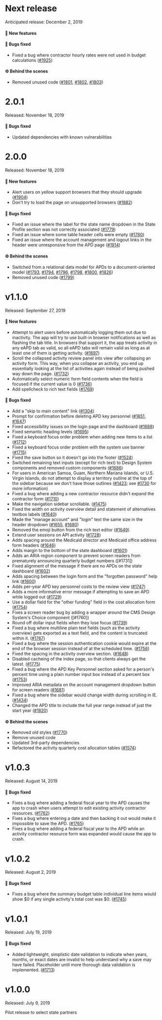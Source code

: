 # Next release

Anticipated release: December 2, 2019

#### 🚀 New features

#### 🐛 Bugs fixed

- Fixed a bug where contractor hourly rates were not used in budget calculations ([#1925])

#### ⚙️ Behind the scenes

- Removed unused code ([#1801], [#1802], [#1803])

# 2.0.1

Released: November 18, 2019

#### 🐛 Bugs fixed

- Updated dependencies with known vulnerabilities

# 2.0.0

Released: November 18, 2019

#### 🚀 New features

- Alert users on yellow support browsers that they should upgrade ([#1904])
- Don't try to load the page on unsupported browsers ([#1882])

#### 🐛 Bugs fixed

- Fixed an issue where the label for the state name dropdown in the State Profile section was not correctly associated ([#1779])
- Fixed an issue where some table header cells were empty ([#1780])
- Fixed an issue where the account management and logout links in the header were unresponsive from the APD page ([#1914])

#### ⚙️ Behind the scenes

- Switched from a relational data model for APDs to a document-oriented model ([#1793], [#1794], [#1796], [#1798], [#1800], [#1826])
- Removed unused code ([#1799])

# v1.1.0

Released: September 27, 2019

#### 🚀 New features

- Attempt to alert users before automatically logging them out due to inactivity. The app will try to use built-in browser notifications as well as flashing the tab title. In browsers that support it, the app treats activity in any eAPD tab as valid, so all eAPD tabs will remain valid as long as at least one of them is getting activity. ([#1697])
- Scroll the collapsed activity review panel into view after collapsing an activity form. This way, when you collapse an activity, you end up essentially looking at the list of activities again instead of being pushed way down the page. ([#1732])
- Automatically select numeric form field contents when the field is focused if the current value is 0 ([#1736])
- Add spellcheck to rich text fields ([#1769])

#### 🐛 Bugs fixed

- Add a "skip to main content" link ([#1304])
- Prompt for confirmation before deleting APD key personnel ([#1651], [#1647])
- Fixed accessibility issues on the login page and the dashboard ([#1688])
- Fixed semantic heading levels ([#1695])
- Fixed a keyboard focus order problem when adding new items to a list ([#1712])
- Fixed a keyboard focus order problem with the system use banner ([#1715])
- Fixed the save button so it doesn't go into the footer ([#1524])
- Switched remaining text inputs (except for rich text) to Design System components and removed custom components ([#1686])
- For users in American Samoa, Guam, Northern Mariana Islands, or U.S. Virgin Islands, do not attempt to display a territory outline at the top of the sidebar because we don't have those outlines ([#1423]; see [#1730] for more information)
- Fixed a bug where adding a new contractor resource didn't expand the contractor form ([#1710])
- Make the navigation sidebar scrollable. ([#1475])
- Fixed the width on activity overview detail and statement of alternatives textbox labels ([#1640])
- Made the "manage account" and "login" text the same size in the header dropdown ([#1655], [#1680])
- Removed the emoji button from the rich text editor ([#1649])
- Extend user sessions on API activity ([#1728])
- Adds spacing around the Medicaid director and Medicaid office address form headers ([#1646])
- Adds margin to the bottom of the state dashboard ([#1601])
- Adds an ARIA region component to prevent screen readers from prematurely announcing quarterly budget numbers ([#1731])
- Fixed alignment of the message if there are no APDs on the state dashboard ([#1602])
- Adds spacing between the login form and the "forgotten password" help link ([#1600])
- Adds per-year APD key personnel costs to the review view ([#1747])
- Adds a more informative error message if attempting to save an APD while logged out ([#1729])
- Use a dollar field for the "other funding" field in the cost allocation form ([#1754])
- Fixes a screen reader bug by adding a wrapper around the CMS Design System's Choice component ([#1760])
- Round off dollar input fields when they lose focus ([#1739])
- Fixed a bug where multiline plain text fields (such as the activity overview) gets exported as a text field, and the content is truncated within it. ([#1767])
- Fixed a bug where the session authentication cookie would expire at the end of the browser session instead of at the scheduled time. ([#1756])
- Fixed the spacing in the activity overview section. ([#1648])
- Disabled cacheing of the index page, so that clients always get the latest. ([#1775])
- Fixed a bug where the APD Key Personnel section asked for a person's percent time using a plain number input box instead of a percent box ([#1753])
- Improved ARIA metadata on the account management dropdown button for screen readers ([#1681])
- Fixed a bug where the sidebar would change width during scrolling in IE. ([#1434])
- Changed the APD title to include the full year range instead of just the start year ([#1820])

#### ⚙️ Behind the scenes

- Removed old styles ([#1770])
- Remove unused code
- Updated 3rd-party dependencies
- Refactored the activity quarterly cost allocation tables ([#1574])

# v1.0.3

Released: August 14, 2019

#### 🐛 Bugs fixed

- Fixes a bug where adding a federal fiscal year to the APD causes the app to crash when users attempt to edit existing activity contractor resources. ([#1762])
- Fixes a bug where entering a date and then backing it out would make it impossible to save the APD. ([#1765])
- Fixes a bug where adding a federal fiscal year to the APD while an activity contractor resource form was expanded would cause the app to crash.

# v1.0.2

Released: August 2, 2019

#### 🐛 Bugs fixed

- Fixes a bug where the summary budget table individual line items would show $0 if any single activity's total cost was $0. ([#1745])

# v1.0.1

Released: July 19, 2019

#### 🐛 Bugs fixed

- Added lightweight, simplistic date validation to indicate when years, months, or exact dates are invalid to help understand why a save may have failed. Placeholder until more thorough data validation is implemented. ([#1713])

# v1.0.0

Released: July 9, 2019

Pilot release to select state partners

[#1304]: https://github.com/18F/cms-hitech-apd/issues/1304
[#1423]: https://github.com/18F/cms-hitech-apd/issues/1423
[#1434]: https://github.com/18F/cms-hitech-apd/issues/1434
[#1475]: https://github.com/18F/cms-hitech-apd/issues/1475
[#1524]: https://github.com/18F/cms-hitech-apd/issues/1524
[#1574]: https://github.com/18F/cms-hitech-apd/issues/1574
[#1600]: https://github.com/18F/cms-hitech-apd/issues/1600
[#1601]: https://github.com/18F/cms-hitech-apd/pull/1601
[#1602]: https://github.com/18F/cms-hitech-apd/pull/1602
[#1640]: https://github.com/18F/cms-hitech-apd/issues/1640
[#1646]: https://github.com/18F/cms-hitech-apd/pull/1646
[#1647]: https://github.com/18F/cms-hitech-apd/pull/1647
[#1648]: https://github.com/18F/cms-hitech-apd/issues/1648
[#1649]: https://github.com/18F/cms-hitech-apd/issues/1649
[#1651]: https://github.com/18F/cms-hitech-apd/pull/1651
[#1655]: https://github.com/18F/cms-hitech-apd/issues/1655
[#1680]: https://github.com/18F/cms-hitech-apd/issues/1680
[#1681]: https://github.com/18F/cms-hitech-apd/issues/1681
[#1686]: https://github.com/18F/cms-hitech-apd/issues/1686
[#1688]: https://github.com/18F/cms-hitech-apd/pull/1688
[#1695]: https://github.com/18F/cms-hitech-apd/pull/1695
[#1697]: https://github.com/18F/cms-hitech-apd/pull/1697
[#1710]: https://github.com/18F/cms-hitech-apd/pull/1710
[#1712]: https://github.com/18F/cms-hitech-apd/pull/1712
[#1713]: https://github.com/18F/cms-hitech-apd/pull/1713
[#1715]: https://github.com/18F/cms-hitech-apd/pull/1715
[#1728]: https://github.com/18F/cms-hitech-apd/issues/1728
[#1730]: https://github.com/18F/cms-hitech-apd/pull/1730
[#1729]: https://github.com/18F/cms-hitech-apd/issues/1729
[#1732]: https://github.com/18F/cms-hitech-apd/issues/1732
[#1736]: https://github.com/18F/cms-hitech-apd/issues/1736
[#1739]: https://github.com/18F/cms-hitech-apd/issues/1739
[#1745]: https://github.com/18F/cms-hitech-apd/pull/1745
[#1747]: https://github.com/18F/cms-hitech-apd/issues/1747
[#1753]: https://github.com/18F/cms-hitech-apd/issues/1753
[#1754]: https://github.com/18F/cms-hitech-apd/issues/1754
[#1756]: https://github.com/18F/cms-hitech-apd/issues/1756
[#1762]: https://github.com/18F/cms-hitech-apd/issues/1762
[#1765]: https://github.com/18F/cms-hitech-apd/issues/1765
[#1767]: https://github.com/18F/cms-hitech-apd/issues/1767
[#1769]: https://github.com/18F/cms-hitech-apd/issues/1769
[#1770]: https://github.com/18F/cms-hitech-apd/pull/1770
[#1775]: https://github.com/18F/cms-hitech-apd/issues/1775
[#1779]: https://github.com/18F/cms-hitech-apd/issues/1779
[#1780]: https://github.com/18F/cms-hitech-apd/issues/1780
[#1793]: https://github.com/18F/cms-hitech-apd/issues/1793
[#1794]: https://github.com/18F/cms-hitech-apd/issues/1794
[#1796]: https://github.com/18F/cms-hitech-apd/issues/1796
[#1798]: https://github.com/18F/cms-hitech-apd/issues/1798
[#1799]: https://github.com/18F/cms-hitech-apd/issues/1799
[#1800]: https://github.com/18F/cms-hitech-apd/issues/1800
[#1801]: https://github.com/18F/cms-hitech-apd/issues/1801
[#1802]: https://github.com/18F/cms-hitech-apd/issues/1802
[#1803]: https://github.com/18F/cms-hitech-apd/issues/1803
[#1820]: https://github.com/18F/cms-hitech-apd/issues/1820
[#1826]: https://github.com/18F/cms-hitech-apd/issues/1826
[#1882]: https://github.com/18F/cms-hitech-apd/issues/1882
[#1904]: https://github.com/18F/cms-hitech-apd/pull/1904
[#1914]: https://github.com/18F/cms-hitech-apd/issues/1914
[#1925]: https://github.com/18F/cms-hitech-apd/issues/1925
